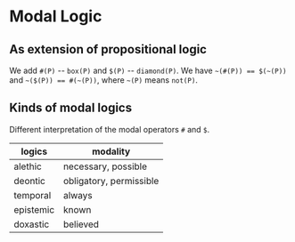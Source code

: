 # Modal Logic

## As extension of propositional logic

We add `#(P)` -- `box(P)` and `$(P)` -- `diamond(P)`.
We have `~(#(P)) == $(~(P))` and `~($(P)) == #(~(P))`,
where `~(P)` means `not(P)`.

## Kinds of modal logics

Different interpretation of the modal operators `#` and `$`.

| logics    | modality                |
|-----------|-------------------------|
| alethic   | necessary, possible     |
| deontic   | obligatory, permissible |
| temporal  | always                  |
| epistemic | known                   |
| doxastic  | believed                |
